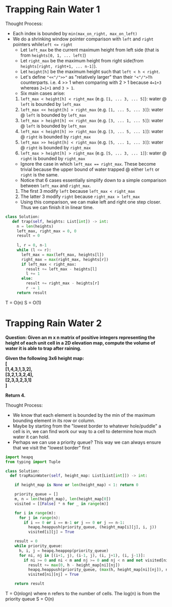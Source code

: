 # Trapping Rain Water 1

Thought Process:
* Each index is bounded by `min(max_on_right, max_on_left)`
* We do a shrinking window pointer comparison with `left` and `right` pointers while`left <= right`
  * Let `left_max` be the current maximum height from left side (that is from `heights[0, 1, ... left]`)
  * Let `right_max` be the maximum height from right side(from `heights[right, right+1, ... n-1]`).
  * Let `height[h]` be the maximum height such that `left < h < right`. 
  * Let's define `"<<"/">>"` as "relatively larger" than their `"<"/">Th` counterparts. i.e. 4 >> 1 when comparing with 2 > 1 because `4=1+3` whereas `2=1+1` and `3 > 1`. 
  * Six main cases arise:
   1. `left_max < height[h] < right_max` (e.g. `[1, ... 3, ... 5]`): water @ `left` is bounded by `left_max`
   2. `left_max << height[h] > right_max` (e.g. `[1, ... 5, ... 3]`): water @ `left` is bounded by `left_max`
   3. `left_max > height[h] << right_max` (e.g. `[3, ... 1, ... 5]`): water @ `left` is bounded by `left_max` 
   4. `left_max < height[h] >> right_max` (e.g. `[3, ... 5, ... 1]`): water @ `right` is bounded by `right_max`  
   5. `left_max >> height[h] < right_max` (e.g. `[5, ... 1, ... 3]`): water @ `right` is bounded by `right_max` 
   6. `left_max > height[h] > right_max` (e.g. `[5, ... 3, ... 1]`): water @ `right` is bounded by `right_max`
  * Ignore the case in which `left_max == right_max`. These become trivial because the upper bound of water trapped @ either `left` or `right` is the same. 
  * Notice that 6 cases essentially simplify down to a simple comparison between `left_max` and `right_max`.
  1. The first 3 modify `left` because `left_max < right_max`
  2. The latter 3 modify `right` because `right_max > left_max`
  * Using this comparison, we can make left and right one step closer. Thus we can finish it in linear time.
 ```python
class Solution:
    def trap(self, heights: List[int]) -> int: 
      n = len(heights)
      left_max, right_max = 0, 0
      result = 0
      
      l, r = 0, n-1
      while (l <= r):
        left_max = max(left_max, heights[l])
        right_max = max(right_max, heights[r])
        if left_max < right_max:
          result += left_max - heights[l]
          l += 1
        else:
          result += right_max - heights[r]
          r -= 1
      return result 
 ```  
 T = O(n)
 S = O(1)
 
# Trapping Rain Water 2

<b>Question: Given an m x n matrix of positive integers representing the height of each unit cell in a 2D elevation map, compute the volume of water it is able to trap after raining.  

Given the following 3x6 height map:  
\[  
  \[1,4,3,1,3,2\],  
  \[3,2,1,3,2,4\],  
  \[2,3,3,2,3,1\]  
\]  
  
Return 4.
</b>  

Thought Process:
* We know that each element is bounded by the min of the maximum bounding element in its row or column.
* Maybe by starting from the "lowest border to whatever hole/puddle" a cell is in, we can find work our way to a cell to determine how much water it can hold. 
* Perhaps we can use a priority queue? This way we can always ensure that we visit the "lowest border" first


```python
import heapq
from typing import Tuple

class Solution:
  def trapRainWater(self, height_map: List[List[int]]) -> int:

    if height_map is None or len(height_map) < 1: return 0

    priority_queue = []
    m, n = len(height_map), len(height_map[0])
    visited = [[False] * n for _ in range(m)]

    for i in range(m):
      for j in range(n):
        if i == 0 or i == m-1 or j == 0 or j == n-1:
          heapq.heappush(priority_queue, (height_map[i][j], i, j))
          visited[i][j] = True

    result = 0
    while priority_queue:
      h, i, j = heapq.heappop(priority_queue)
      for ni, nj in [(i+1, j), (i-1, j), (i, j+1), (i, j-1)]:
        if ni >= 0 and ni < m and nj >= 0 and nj < n and not visited[ni][nj]:
          result += max(0, h - height_map[ni][nj])
          heapq.heappush(priority_queue, (max(h, height_map[ni][nj]), ni, nj))
          visited[ni][nj] = True

    return result
```

T = O(nlogn)  where n refers to the number of cells. The log(n) is from the priority queue
S = O(n)    
